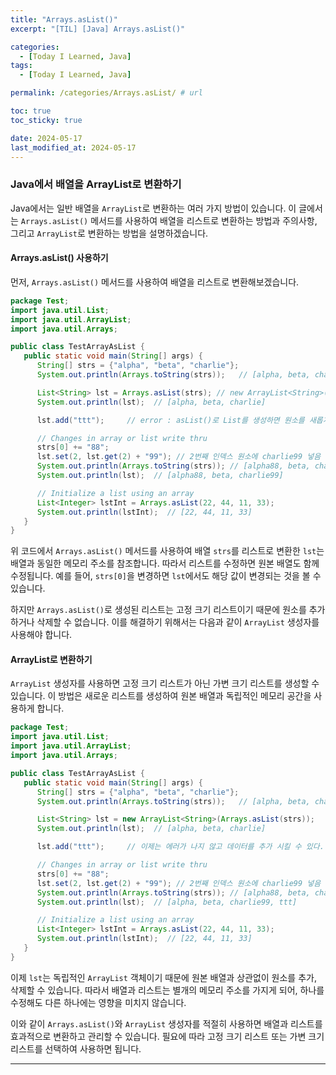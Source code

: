 ```yaml
---
title: "Arrays.asList()"
excerpt: "[TIL] [Java] Arrays.asList()"

categories:
  - [Today I Learned, Java]
tags:
  - [Today I Learned, Java]

permalink: /categories/Arrays.asList/ # url

toc: true
toc_sticky: true

date: 2024-05-17
last_modified_at: 2024-05-17
---
```


### Java에서 배열을 ArrayList로 변환하기

Java에서는 일반 배열을 `ArrayList`로 변환하는 여러 가지 방법이 있습니다. 이 글에서는 `Arrays.asList()` 메서드를 사용하여 배열을 리스트로 변환하는 방법과 주의사항, 그리고 `ArrayList`로 변환하는 방법을 설명하겠습니다.

#### Arrays.asList() 사용하기

먼저, `Arrays.asList()` 메서드를 사용하여 배열을 리스트로 변환해보겠습니다.

```java
package Test;
import java.util.List;
import java.util.ArrayList;
import java.util.Arrays;

public class TestArrayAsList {
   public static void main(String[] args) {
      String[] strs = {"alpha", "beta", "charlie"};
      System.out.println(Arrays.toString(strs));   // [alpha, beta, charlie]

      List<String> lst = Arrays.asList(strs); // new ArrayList<String>(); 대신에 사용
      System.out.println(lst);  // [alpha, beta, charlie]

      lst.add("ttt");     // error : asList()로 List를 생성하면 원소를 새롭게 추가할 수 없음

      // Changes in array or list write thru
      strs[0] += "88";
      lst.set(2, lst.get(2) + "99"); // 2번째 인덱스 원소에 charlie99 넣음
      System.out.println(Arrays.toString(strs)); // [alpha88, beta, charlie99]
      System.out.println(lst);  // [alpha88, beta, charlie99]

      // Initialize a list using an array
      List<Integer> lstInt = Arrays.asList(22, 44, 11, 33);
      System.out.println(lstInt);  // [22, 44, 11, 33]
   }
}
```

위 코드에서 `Arrays.asList()` 메서드를 사용하여 배열 `strs`를 리스트로 변환한 `lst`는 배열과 동일한 메모리 주소를 참조합니다. 따라서 리스트를 수정하면 원본 배열도 함께 수정됩니다. 예를 들어, `strs[0]`을 변경하면 `lst`에서도 해당 값이 변경되는 것을 볼 수 있습니다.

하지만 `Arrays.asList()`로 생성된 리스트는 고정 크기 리스트이기 때문에 원소를 추가하거나 삭제할 수 없습니다. 이를 해결하기 위해서는 다음과 같이 `ArrayList` 생성자를 사용해야 합니다.

#### ArrayList로 변환하기

`ArrayList` 생성자를 사용하면 고정 크기 리스트가 아닌 가변 크기 리스트를 생성할 수 있습니다. 이 방법은 새로운 리스트를 생성하여 원본 배열과 독립적인 메모리 공간을 사용하게 합니다.

```java
package Test;
import java.util.List;
import java.util.ArrayList;
import java.util.Arrays;

public class TestArrayAsList {
   public static void main(String[] args) {
      String[] strs = {"alpha", "beta", "charlie"};
      System.out.println(Arrays.toString(strs));   // [alpha, beta, charlie]

      List<String> lst = new ArrayList<String>(Arrays.asList(strs));
      System.out.println(lst);  // [alpha, beta, charlie]

      lst.add("ttt");     // 이제는 에러가 나지 않고 데이터를 추가 시킬 수 있다.

      // Changes in array or list write thru
      strs[0] += "88";
      lst.set(2, lst.get(2) + "99"); // 2번째 인덱스 원소에 charlie99 넣음
      System.out.println(Arrays.toString(strs)); // [alpha88, beta, charlie]
      System.out.println(lst);  // [alpha, beta, charlie99, ttt]

      // Initialize a list using an array
      List<Integer> lstInt = Arrays.asList(22, 44, 11, 33);
      System.out.println(lstInt);  // [22, 44, 11, 33]
   }
}
```

이제 `lst`는 독립적인 `ArrayList` 객체이기 때문에 원본 배열과 상관없이 원소를 추가, 삭제할 수 있습니다. 따라서 배열과 리스트는 별개의 메모리 주소를 가지게 되어, 하나를 수정해도 다른 하나에는 영향을 미치지 않습니다.

이와 같이 `Arrays.asList()`와 `ArrayList` 생성자를 적절히 사용하면 배열과 리스트를 효과적으로 변환하고 관리할 수 있습니다. 필요에 따라 고정 크기 리스트 또는 가변 크기 리스트를 선택하여 사용하면 됩니다.

---

